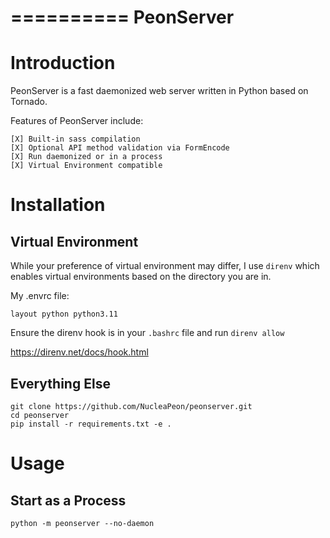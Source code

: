 ==========
PeonServer
==========

Introduction
============

PeonServer is a fast daemonized web server written in Python based on Tornado.

Features of PeonServer include:

    [X] Built-in sass compilation
    [X] Optional API method validation via FormEncode
    [X] Run daemonized or in a process
    [X] Virtual Environment compatible
    
Installation
============

Virtual Environment
-------------------

While your preference of virtual environment may differ, I use ``direnv`` which enables virtual environments based on the directory you are in.

My .envrc file:

```
layout python python3.11
```

Ensure the direnv hook is in your ``.bashrc`` file and run ``direnv allow``

https://direnv.net/docs/hook.html


Everything Else
---------------

```
git clone https://github.com/NucleaPeon/peonserver.git
cd peonserver
pip install -r requirements.txt -e .
```


Usage
=====

Start as a Process
------------------

```
python -m peonserver --no-daemon
```



